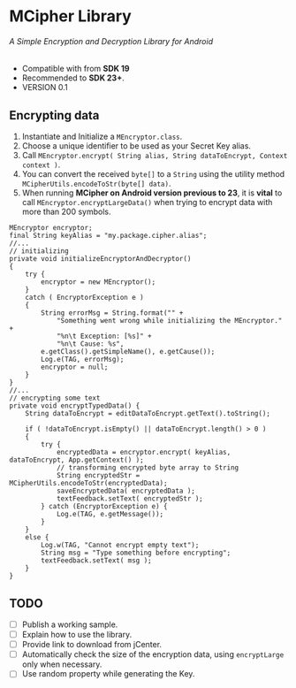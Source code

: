 # MCipher Library
###### A Simple Encryption and Decryption Library for Android

- Compatible with from **SDK 19**
- Recommended to **SDK 23+**.
- VERSION 0.1

## Encrypting data
1. Instantiate and Initialize a `MEncryptor.class`.
2. Choose a unique identifier to be used as your Secret Key alias.
3. Call `MEncryptor.encrypt( String alias, String dataToEncrypt, Context context )`.
4. You can convert the received `byte[]` to a `String` using the utility method `MCipherUtils.encodeToStr(byte[] data)`.
5. When running **MCipher on Android version previous to 23**, it is **vital** to call `MEncryptor.encryptLargeData()` when trying to encrypt data with more than 200 symbols.

```
MEncryptor encryptor;
final String keyAlias = "my.package.cipher.alias";
//...
// initializing
private void initializeEncryptorAndDecryptor()
{
    try {
        encryptor = new MEncryptor();
    }
    catch ( EncryptorException e )
    {
        String errorMsg = String.format("" +
            "Something went wrong while initializing the MEncryptor." +
            "%n\t Exception: [%s]" +
            "%n\t Cause: %s",
        e.getClass().getSimpleName(), e.getCause());
        Log.e(TAG, errorMsg);
        encryptor = null;
    }
}
//...
// encrypting some text
private void encryptTypedData() {
    String dataToEncrypt = editDataToEncrypt.getText().toString();

    if ( !dataToEncrypt.isEmpty() || dataToEncrypt.length() > 0 )
    {
        try {
            encryptedData = encryptor.encrypt( keyAlias, dataToEncrypt, App.getContext() );
            // transforming encrypted byte array to String
            String encryptedStr = MCipherUtils.encodeToStr(encryptedData);
            saveEncryptedData( encryptedData );
            textFeedback.setText( encryptedStr );
        } catch (EncryptorException e) {
            Log.e(TAG, e.getMessage());
        }
    }
    else {
        Log.w(TAG, "Cannot encrypt empty text");
        String msg = "Type something before encrypting";
        textFeedback.setText( msg );
    }
}
```


## TODO
- [ ] Publish a working sample.
- [ ] Explain how to use the library.
- [ ] Provide link to download from jCenter.
- [ ] Automatically check the size of the encryption data, using `encryptLarge` only when necessary.
- [ ] Use random property while generating the Key.
